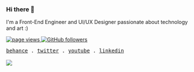 ### Hi there 👋

I'm a Front-End Engineer and UI/UX Designer passionate about technology and art :)

<p align="left">
  <a href="https://github.com/kaioespindola">
    <img src="https://komarev.com/ghpvc/?username=kaioespindola" alt="page views" />
  </a>
  <a href="https://github.com/MacroPower?tab=followers">
    <img alt="GitHub followers" src="https://img.shields.io/github/followers/MacroPower?color=green&logo=github">
  </a>
</p>

<samp>
  <a href="https://behance.net/kaio_espindola">behance</a> .
  <a href="https://twitter.com/blackaio">twitter</a> .
  <a href="https://youtube.com/blackaio">youtube</a> .
  <a href="https://www.linkedin.com/in/kaio-almeida-espindola/">linkedin</a>
</samp>

<br/>
<br/>

<img align="center" src="https://github-readme-stats.vercel.app/api/top-langs/?username=kaioespindola&theme=buefy&hide_border=true" />

<!--
**kaioespindola/kaioespindola** is a ✨ _special_ ✨ repository because its `README.md` (this file) appears on your GitHub profile.

Here are some ideas to get you started:

- 🔭 I’m currently working on ...
- 🌱 I’m currently learning ...
- 👯 I’m looking to collaborate on ...
- 🤔 I’m looking for help with ...
- 💬 Ask me about ...
- 📫 How to reach me: ...
- 😄 Pronouns: ...
- ⚡ Fun fact: ...
-->
